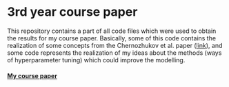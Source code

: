 # 3rd year course paper

This repository contains a part of all code files which were used to obtain the results for my course paper. Basically, some of this code contains the realization of some concepts from the Chernozhukov et al. paper ([link](https://arxiv.org/pdf/1712.04802.pdf)), and some code represents the realization of my ideas about the methods (ways of hyperparameter tuning) which could improve the modelling. 

#### [My course paper](https://docs.google.com/document/d/1vW9gWCBOVUExAtwVh6dJ6boEOqGfbR-jFeNmvqQmOHs/edit?usp=sharing)
